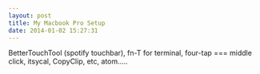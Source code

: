 ```yaml
---
layout: post
title: My Macbook Pro Setup
date: 2014-01-02 15:27:31
---
```


BetterTouchTool (spotify touchbar), fn-T for terminal, four-tap === middle click, itsycal, CopyClip, etc, atom.....

